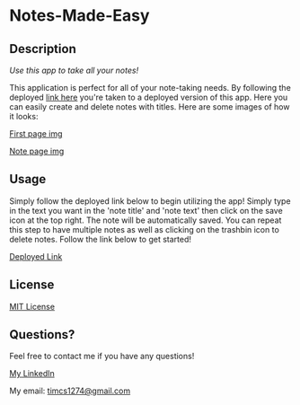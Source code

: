 # Notes-Made-Easy

## Description

*Use this app to take all your notes!*

This application is perfect for all of your note-taking needs. By following the deployed [link here](https://notes-made-easy.herokuapp.com/) you're taken to a deployed version of this app. Here you can easily create and delete notes with titles. Here are some images of how it looks:

[First page img](./public/assets/images/Note%20takerimg.png)

[Note page img](./public/assets/images/NoteTakerNotes.png)


## Usage

Simply follow the deployed link below to begin utilizing the app! Simply type in the text you want in the 'note title' and 'note text' then click on the save icon at the top right. The note will be automatically saved. You can repeat this step to have multiple notes as well as clicking on the trashbin icon to delete notes. Follow the link below to get started! 

[Deployed Link](https://notes-made-easy.herokuapp.com/)


## License

[MIT License](license)


## Questions?

Feel free to contact me if you have any questions!

[My LinkedIn](https://www.linkedin.com/in/timsasse/)

My email: timcs1274@gmail.com